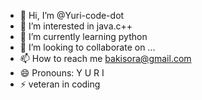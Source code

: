 - 👋 Hi, I’m @Yuri-code-dot
- 👀 I’m interested in java.c++
- 🌱 I’m currently learning python 
- 💞️ I’m looking to collaborate on ...
- 📫 How to reach me bakisora@gmail.com
- 😄 Pronouns: Y U R I
- ⚡ veteran in coding 
<!---
Yuri-code-dot/Yuri-code-dot is a ✨ special ✨ repository because its `README.md` (this file) appears on your GitHub profile.
You can click the Preview link to take a look at your changes.
--->
<!---
Yuri-code-dot/Yuri-code-dot is a ✨ special ✨ repository because its `README.md` (this file) appears on your GitHub profile.
You can click the Preview link to take a look at your changes.
--->
